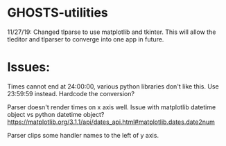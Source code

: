 # GHOSTS-utilities

11/27/19: Changed tlparse to use matplotlib and tkinter. This will allow the tleditor and tlparser to converge into one app in future.

Issues:
================
Times cannot end at 24:00:00, various python libraries don't like this. Use 23:59:59 instead. Hardcode the conversion?

Parser doesn't render times on x axis well. Issue with matplotlib datetime object vs python datetime object?
https://matplotlib.org/3.1.1/api/dates_api.html#matplotlib.dates.date2num

Parser clips some handler names to the left of y axis.


